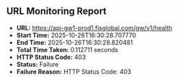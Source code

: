 ## URL Monitoring Report

- **URL:** https://api-gw1-prod1.fisglobal.com/gw/v1/health
- **Start Time:** 2025-10-26T16:30:28.707770
- **End Time:** 2025-10-26T16:30:28.820481
- **Total Time Taken:** 0.112711 seconds
- **HTTP Status Code:** 403
- **Status:** Failure
- **Failure Reason:** HTTP Status Code: 403
